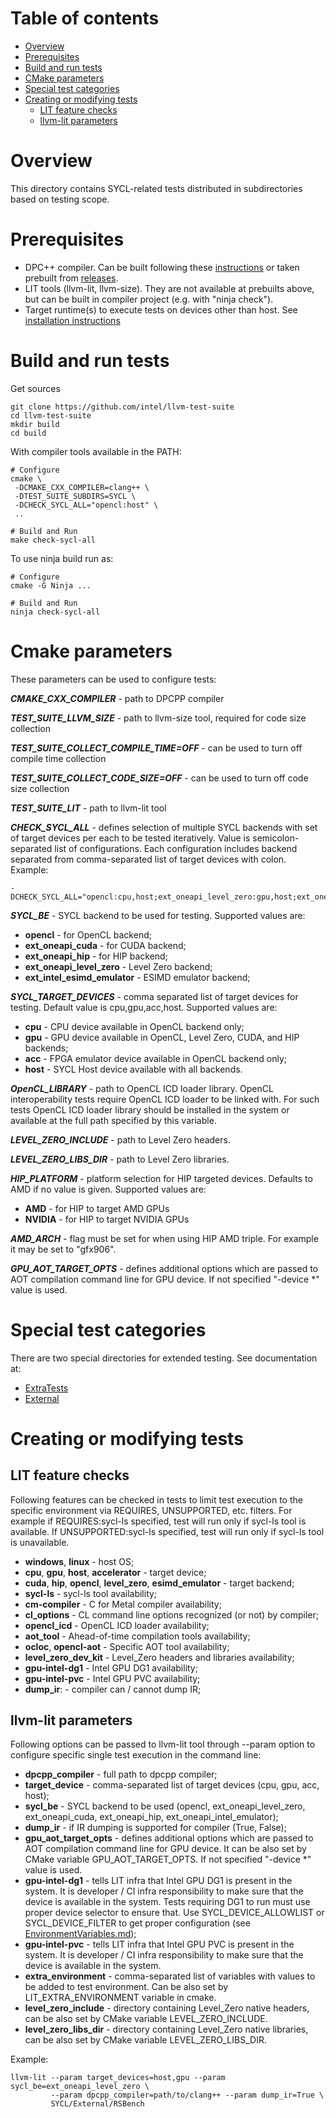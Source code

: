 # Table of contents
 * [Overview](#overview)
 * [Prerequisites](#prerequisites)
 * [Build and run tests](#build-and-run-tests)
 * [CMake parameters](#cmake-parameters)
 * [Special test categories](#special-test-categories)
 * [Creating or modifying tests](#creating-or-modifying-tests)
   * [LIT feature checks](#lit-feature-checks)
   * [llvm-lit parameters](#llvm-lit-parameters)

# Overview
This directory contains SYCL-related tests distributed in subdirectories based
on testing scope.

# Prerequisites

 - DPC++ compiler. Can be built following these
   [instructions](https://github.com/intel/llvm/blob/sycl/sycl/doc/GetStartedGuide.md#build-dpc-toolchain)
   or taken prebuilt from [releases](https://github.com/intel/llvm/releases).
 - LIT tools (llvm-lit, llvm-size). They are not available at prebuilts above,
   but can be built in compiler project (e.g. with "ninja check").
 - Target runtime(s) to execute tests on devices other than host. See
   [installation instructions](https://github.com/intel/llvm/blob/sycl/sycl/doc/GetStartedGuide.md#install-low-level-runtime)

# Build and run tests

Get sources

```
git clone https://github.com/intel/llvm-test-suite
cd llvm-test-suite
mkdir build
cd build
```

With compiler tools available in the PATH:

```
# Configure
cmake \
 -DCMAKE_CXX_COMPILER=clang++ \
 -DTEST_SUITE_SUBDIRS=SYCL \
 -DCHECK_SYCL_ALL="opencl:host" \
 ..

# Build and Run
make check-sycl-all

```

To use ninja build run as:

```
# Configure
cmake -G Ninja ...

# Build and Run
ninja check-sycl-all
```

# Cmake parameters

These parameters can be used to configure tests:

***CMAKE_CXX_COMPILER*** - path to DPCPP compiler

***TEST_SUITE_LLVM_SIZE*** - path to llvm-size tool, required for code size
collection

***TEST_SUITE_COLLECT_COMPILE_TIME=OFF*** - can be used to turn off compile
time collection

***TEST_SUITE_COLLECT_CODE_SIZE=OFF*** - can be used to turn off code size
collection

***TEST_SUITE_LIT*** - path to llvm-lit tool

***CHECK_SYCL_ALL*** - defines selection of multiple SYCL backends with set of
target devices per each to be tested iteratively. Value is semicolon-separated
list of configurations. Each configuration includes backend separated
from comma-separated list of target devices with colon. Example:

```
-DCHECK_SYCL_ALL="opencl:cpu,host;ext_oneapi_level_zero:gpu,host;ext_oneapi_cuda:gpu;ext_oneapi_hip:gpu;ext_intel_esimd_emulator:gpu"
```

***SYCL_BE*** - SYCL backend to be used for testing. Supported values are:
 - **opencl** - for OpenCL backend;
 - **ext_oneapi_cuda** - for CUDA backend;
 - **ext_oneapi_hip** - for HIP backend;
 - **ext_oneapi_level_zero** - Level Zero backend;
 - **ext_intel_esimd_emulator** - ESIMD emulator backend;


***SYCL_TARGET_DEVICES*** - comma separated list of target devices for testing.
Default value is cpu,gpu,acc,host. Supported values are:
 - **cpu**  - CPU device available in OpenCL backend only;
 - **gpu**  - GPU device available in OpenCL, Level Zero, CUDA, and HIP backends;
 - **acc**  - FPGA emulator device available in OpenCL backend only;
 - **host** - SYCL Host device available with all backends.

***OpenCL_LIBRARY*** - path to OpenCL ICD loader library. OpenCL
interoperability tests require OpenCL ICD loader to be linked with. For such
tests OpenCL ICD loader library should be installed in the system or available
at the full path specified by this variable.

***LEVEL_ZERO_INCLUDE*** - path to Level Zero headers.

***LEVEL_ZERO_LIBS_DIR*** - path to Level Zero libraries.

***HIP_PLATFORM*** - platform selection for HIP targeted devices.
Defaults to AMD if no value is given. Supported values are:
 - **AMD**    - for HIP to target AMD GPUs
 - **NVIDIA** - for HIP to target NVIDIA GPUs
 
 ***AMD_ARCH*** - flag must be set for when using HIP AMD triple.
 For example it may be set to "gfx906".

***GPU_AOT_TARGET_OPTS*** - defines additional options which are passed to AOT
compilation command line for GPU device. If not specified "-device *" value
is used.

# Special test categories

There are two special directories for extended testing. See documentation at:

 - [ExtraTests](ExtraTests/README.md)
 - [External](External/README.md)

# Creating or modifying tests

## LIT feature checks

Following features can be checked in tests to limit test execution to the
specific environment via REQUIRES, UNSUPPORTED, etc. filters. For example if
REQUIRES:sycl-ls specified, test will run only if sycl-ls tool is available.
If UNSUPPORTED:sycl-ls specified, test will run only if sycl-ls tool is
unavailable.

 * **windows**, **linux** - host OS;
 * **cpu**, **gpu**, **host**, **accelerator** - target device;
 * **cuda**, **hip**, **opencl**, **level_zero**, **esimd_emulator** - target
     backend;
 * **sycl-ls** - sycl-ls tool availability;
 * **cm-compiler** - C for Metal compiler availability;
 * **cl_options** - CL command line options recognized (or not) by compiler;
 * **opencl_icd** - OpenCL ICD loader availability;
 * **aot_tool** - Ahead-of-time compilation tools availability;
 * **ocloc**, **opencl-aot** - Specific AOT tool availability;
 * **level_zero_dev_kit** - Level_Zero headers and libraries availability;
 * **gpu-intel-dg1** - Intel GPU DG1 availability;
 * **gpu-intel-pvc** - Intel GPU PVC availability;
 * **dump_ir**: - compiler can / cannot dump IR;

## llvm-lit parameters

Following options can be passed to llvm-lit tool through --param option to
configure specific single test execution in the command line:

 * **dpcpp_compiler** - full path to dpcpp compiler;
 * **target_device** - comma-separated list of target devices (cpu, gpu, acc,
   host);
 * **sycl_be** - SYCL backend to be used (opencl, ext_oneapi_level_zero,
   ext_oneapi_cuda, ext_oneapi_hip, ext_oneapi_intel_emulator);
 * **dump_ir** - if IR dumping is supported for compiler (True, False);
 * **gpu_aot_target_opts** - defines additional options which are passed to AOT
   compilation command line for GPU device. It can be also set by CMake variable
   GPU_AOT_TARGET_OPTS. If not specified "-device *" value is used.
 * **gpu-intel-dg1** - tells LIT infra that Intel GPU DG1 is present in the
   system. It is developer / CI infra responsibility to make sure that the
   device is available in the system. Tests requiring DG1 to run must use proper
   device selector to ensure that. Use SYCL_DEVICE_ALLOWLIST or
   SYCL_DEVICE_FILTER to get proper configuration (see
   [EnvironmentVariables.md](https://github.com/intel/llvm/blob/sycl/sycl/doc/EnvironmentVariables.md));
 * **gpu-intel-pvc** - tells LIT infra that Intel GPU PVC is present in the
   system. It is developer / CI infra responsibility to make sure that the
   device is available in the system.
 * **extra_environment** - comma-separated list of variables with values to be
   added to test environment. Can be also set by LIT_EXTRA_ENVIRONMENT variable
   in cmake.
 * **level_zero_include** - directory containing Level_Zero native headers,
   can be also set by CMake variable LEVEL_ZERO_INCLUDE.
 * **level_zero_libs_dir** - directory containing Level_Zero native libraries,
   can be also set by CMake variable LEVEL_ZERO_LIBS_DIR.

Example:

```
llvm-lit --param target_devices=host,gpu --param sycl_be=ext_oneapi_level_zero \
         --param dpcpp_compiler=path/to/clang++ --param dump_ir=True \
         SYCL/External/RSBench
```

